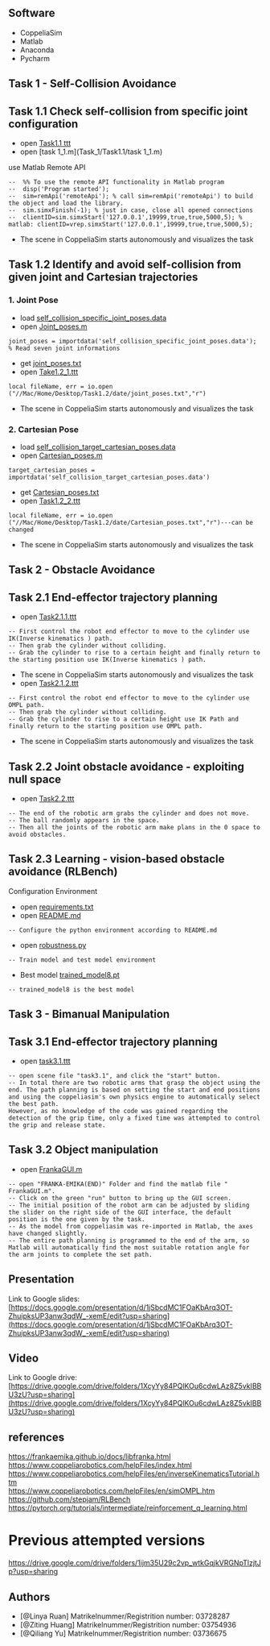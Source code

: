 ## Software

+ CoppeliaSim 
+ Matlab 
+ Anaconda
+ Pycharm

## Task 1 - Self-Collision Avoidance

## Task 1.1 Check self-collision from specific joint configuration

+ open  [Task1.1 ttt](Task_1/Task1.1/Task1.1ttt)
+ open  [task 1_1.m](Task_1/Task1.1/task 1_1.m)

use Matlab Remote API
```
--  %% To use the remote API functionality in Matlab program
--  disp('Program started');
--  sim=remApi('remoteApi'); % call sim=remApi('remoteApi') to build the object and load the library.
--  sim.simxFinish(-1); % just in case, close all opened connections  
--  clientID=sim.simxStart('127.0.0.1',19999,true,true,5000,5); % matlab: clientID=vrep.simxStart('127.0.0.1',19999,true,true,5000,5); 
 ```
+ The scene in CoppeliaSim starts autonomously and visualizes the task


## Task 1.2 Identify and avoid self-collision from given joint and Cartesian trajectories
### **1. Joint Pose**
+ load  [self_collision_specific_joint_poses.data](Task_1/Task1.2/self_collision_specific_joint_poses.data)
+ open  [Joint_poses.m](Task_1/Task1.2/Joint_poses.m)
```
joint_poses = importdata('self_collision_specific_joint_poses.data'); % Read seven joint informations
```
+ get  [joint_poses.txt](Task_1/Task1.2/joint_poses.txt)
+ open  [Take1.2_1.ttt](Task_1/Task1.2/Take1.2_1.ttt)
```
local fileName, err = io.open ("//Mac/Home/Desktop/Task1.2/date/joint_poses.txt","r")
```
+ The scene in CoppeliaSim starts autonomously and visualizes the task
### **2. Cartesian Pose**
+ load  [self_collision_target_cartesian_poses.data](Task_1/Task1.2/self_collision_target_cartesian_poses.data)
+ open  [Cartesian_poses.m](Task_1/Task1.2/JCartesian_poses.m)
```
target_cartesian_poses = importdata('self_collision_target_cartesian_poses.data')
```
+ get  [Cartesian_poses.txt](Task_1/Task1.2/Cartesian_poses.txt)
+ open  [Task1.2_2.ttt](Task_1/Task1.2/Task1.2_2.ttt)
```
local fileName, err = io.open ("//Mac/Home/Desktop/Task1.2/date/Cartesian_poses.txt","r")---can be changed
```
+ The scene in CoppeliaSim starts autonomously and visualizes the task

## Task 2 - Obstacle Avoidance

## Task 2.1  End-effector trajectory planning

+ open  [Task2.1.1.ttt](Task_2/Task2.1/Task2.1.1.ttt)
```
-- First control the robot end effector to move to the cylinder use IK(Inverse kinematics ) path.
-- Then grab the cylinder without colliding.
-- Grab the cylinder to rise to a certain height and finally return to the starting position use IK(Inverse kinematics ) path.
```
+ The scene in CoppeliaSim starts autonomously and visualizes the task
+ open [Task2.1.2.ttt](Task_2/Task2.1/Task2.1.2.ttt)
```
-- First control the robot end effector to move to the cylinder use OMPL path.
-- Then grab the cylinder without colliding.
-- Grab the cylinder to rise to a certain height use IK Path and finally return to the starting position use OMPL path.
```
+ The scene in CoppeliaSim starts autonomously and visualizes the task


## Task 2.2 Joint obstacle avoidance - exploiting null space

+ open [Task2.2.ttt](Task_2/Task2.2/Task2.2.ttt)
```
-- The end of the robotic arm grabs the cylinder and does not move. 
-- The ball randomly appears in the space.
-- Then all the joints of the robotic arm make plans in the 0 space to avoid obstacles.
```

## Task 2.3 Learning - vision-based obstacle avoidance (RLBench)
Configuration Environment
+ open [requirements.txt](Task_2/Task2.3/requirements.txt)
+ open [README.md](Task_2/Task2.3/README.md)
```
-- Configure the python environment according to README.md
```
+ open [robustness.py](Task_2/Task2.3/robustness.py)
```
-- Train model and test model environment
```
+ Best model [trained_model8.pt](Task_2/Task2.3/trained_model8.pt)
```
-- trained_model8 is the best model
```
## Task 3 - Bimanual Manipulation

## Task 3.1 End-effector trajectory planning
+ open [task3.1.ttt](Task_3/Task3.1/task3.1.ttt])
```
-- open scene file "task3.1", and click the "start" button.
-- In total there are two robotic arms that grasp the object using the end. The path planning is based on setting the start and end positions and using the coppeliasim's own physics engine to automatically select the best path.
However, as no knowledge of the code was gained regarding the detection of the grip time, only a fixed time was attempted to control the grip and release state.
```

## Task 3.2 Object manipulation
+ open  [FrankaGUI.m](Task_3/Task3.2/FRANKA-EMIKA(END)/FrankaGUI.m])
```
-- open "FRANKA-EMIKA(END)" Folder and find the matlab file " FrankaGUI.m".
-- Click on the green "run" button to bring up the GUI screen.
-- The initial position of the robot arm can be adjusted by sliding the slider on the right side of the GUI interface, the default position is the one given by the task.
-- As the model from coppeliasim was re-imported in Matlab, the axes have changed slightly.
-- The entire path planning is programmed to the end of the arm, so Matlab will automatically find the most suitable rotation angle for the arm joints to complete the set path.
```
## Presentation
Link to Google slides: [https://docs.google.com/presentation/d/1jSbcdMC1FOaKbArq3OT-ZhuipksUP3anw3qdW_-xemE/edit?usp=sharing](https://docs.google.com/presentation/d/1jSbcdMC1FOaKbArq3OT-ZhuipksUP3anw3qdW_-xemE/edit?usp=sharing)


## Video
Link to Google drive: [https://drive.google.com/drive/folders/1XcyYy84PQlKOu6cdwLAz8Z5vkIBBU3zU?usp=sharing](https://drive.google.com/drive/folders/1XcyYy84PQlKOu6cdwLAz8Z5vkIBBU3zU?usp=sharing)

## references
https://frankaemika.github.io/docs/libfranka.html  
https://www.coppeliarobotics.com/helpFiles/index.html
https://www.coppeliarobotics.com/helpFiles/en/inverseKinematicsTutorial.htm  
https://www.coppeliarobotics.com/helpFiles/en/simOMPL.htm  
https://github.com/stepjam/RLBench  
https://pytorch.org/tutorials/intermediate/reinforcement_q_learning.html

# Previous attempted versions
https://drive.google.com/drive/folders/1ijm35U29c2vp_wtkGqjkVRGNpTlzjtJp?usp=sharing
## Authors

- [@Linya Ruan] Matrikelnummer/Registrition number: 03728287
- [@Ziting Huang] Matrikelnummer/Registrition number: 03754936
- [@Qiliang Yu] Matrikelnummer/Registrition number: 03736675
